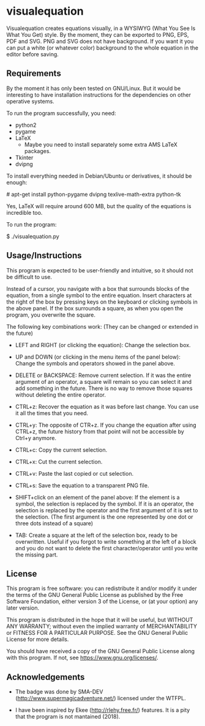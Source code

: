 # visualequation

Visualequation creates equations visually, in a WYSIWYG (What You See Is What You Get) style. By the moment, they can be exported to PNG, EPS, PDF and SVG. PNG and SVG does not have background. If you want it you can put a white (or whatever color) background to the whole equation in the editor before saving.

## Requirements
By the moment it has only been tested on GNU/Linux. But it would be interesting to have installation instructions for the dependencies on other operative systems.

To run the program successfully, you need:

* python2
* pygame
* LaTeX
  * Maybe you need to install separately some extra AMS LaTeX packages.
* Tkinter
* dvipng
  
To install everything needed in Debian/Ubuntu or derivatives, it should be enough:

\# apt-get install python-pygame dvipng texlive-math-extra python-tk

Yes, LaTeX will require around 600 MB, but the quality of the equations is incredible too.

To run the program:

$ ./visualequation.py

## Usage/Instructions

This program is expected to be user-friendly and intuitive, so it should not be difficult to use.

Instead of a cursor, you navigate with a box that surrounds blocks of the equation, from a single symbol to the entire equation. Insert characters at the right of the box by pressing keys on the keyboard or clicking symbols in the above panel. If the box surrounds a square, as when you open the program, you overwrite the square.

The following key combinations work: (They can be changed or extended in the future)

* LEFT and RIGHT (or clicking the equation):
Change the selection box.

* UP and DOWN (or clicking in the menu items of the panel below):
Change the symbols and operators showed in the panel above.

* DELETE or BACKSPACE:
Remove current selection. If it was the entire argument of an operator, a square will remain so you can select it and add something in the future. There is no way to remove those squares without deleting the entire operator.

* CTRL+z:
Recover the equation as it was before last change. You can use it all the times that you need.

* CTRL+y:
The opposite of CTR+z. If you change the equation after using CTRL+z, the future history from that point will not be accessible by Ctrl+y anymore.

* CTRL+c:
Copy the current selection.

* CTRL+x:
Cut the current selection.

* CTRL+v:
Paste the last copied or cut selection.

* CTRL+s:
Save the equation to a transparent PNG file.

* SHIFT+click on an element of the panel above:
If the element is a symbol, the selection is replaced by the symbol. If it is an operator, the selection is replaced by the operator and the first argument of it is set to the selection. (The first argument is the one represented by one dot or three dots instead of a square)

* TAB:
Create a square at the left of the selection box, ready to be overwritten. Useful if you forgot to write something at the left of a block and you do not want to delete the first character/operator until you write the missing part.


## License

This program is free software: you can redistribute it and/or modify
it under the terms of the GNU General Public License as published by
the Free Software Foundation, either version 3 of the License, or
(at your option) any later version.

This program is distributed in the hope that it will be useful,
but WITHOUT ANY WARRANTY; without even the implied warranty of
MERCHANTABILITY or FITNESS FOR A PARTICULAR PURPOSE.  See the
GNU General Public License for more details.

You should have received a copy of the GNU General Public License
along with this program.  If not, see <https://www.gnu.org/licenses/>.

## Acknowledgements

* The badge was done by SMA-DEV (http://www.supermagicadventure.net/) licensed under the WTFPL.

* I have been inspired by Ekee (http://rlehy.free.fr/) features. It is a pity that the program is not mantained (2018).
